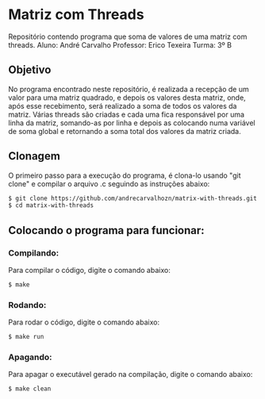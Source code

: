 # Matriz com Threads
Repositório contendo programa que soma de valores de uma matriz com threads.
Aluno: André Carvalho
Professor: Erico Texeira
Turma: 3º B

## Objetivo
No programa encontrado neste repositório, é realizada a recepção de um valor para uma matriz quadrado, e depois os valores desta matriz, onde, após esse recebimento, será realizado a soma de todos os valores da matriz. Várias threads são criadas e cada uma fica responsável por uma linha da matriz, somando-as por linha e depois as colocando numa variável de soma global e retornando a soma total dos valores da matriz criada.

## Clonagem
O primeiro passo para a execução do programa, é clona-lo usando "git clone" e compilar o arquivo .c seguindo as instruções abaixo:

```bash
$ git clone https://github.com/andrecarvalhozn/matrix-with-threads.git
$ cd matrix-with-threads
```

## Colocando o programa para funcionar:

### Compilando:
Para compilar o código, digite o comando abaixo:

```bash
$ make
```

### Rodando:
Para rodar o código, digite o comando abaixo:

```bash
$ make run
```

### Apagando:
Para apagar o executável gerado na compilação, digite o comando abaixo:

```bash
$ make clean
```
